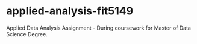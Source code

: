 # applied-analysis-fit5149
Applied Data Analysis Assignment - During coursework for Master of Data Science Degree.
